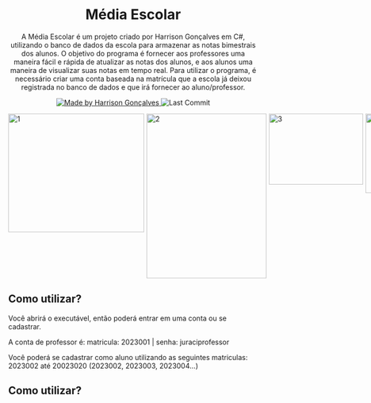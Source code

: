 <h1 align="center">
  Média Escolar
</h1>

<p align="center">A Média Escolar é um projeto criado por Harrison Gonçalves em C#, utilizando o banco de dados da escola para armazenar as notas bimestrais dos alunos. O objetivo do programa é fornecer aos professores uma maneira fácil e rápida de atualizar as notas dos alunos, e aos alunos uma maneira de visualizar suas notas em tempo real. Para utilizar o programa, é necessário criar uma conta baseada na matrícula que a escola já deixou registrada no banco de dados e que irá fornecer ao aluno/professor.</p>

<p align="center">
  <a href="https://github.com/harrisongoncalves">
    <img alt="Made by Harrison Gonçalves" src="https://img.shields.io/badge/made%20by-Harrison%20Gonçalves-brightgreen">
  </a>
<img alt="Last Commit" src="https://img.shields.io/github/last-commit/harrisongoncalves/conversordemoedas">

</p>

<div style="display:flex;">
    <img src="https://i.ibb.co/GFf3w9k/1.png" alt="1" border="0" width="274" height="239" style="margin-right:5px;">
    <img src="https://i.ibb.co/j4L3L1s/2.png" alt="2" border="0" width="242" height="332" style="margin-right:5px;">
    <img src="https://i.ibb.co/h7rnbLw/3.png" alt="3" border="0" width="190" height="143" style="margin-right:5px;">
    <img src="https://i.ibb.co/YXpLprZ/1.png" alt="5" border="0" width="455" height="160" style="margin-right:5px;">
  <img src="https://i.ibb.co/0cPrwnn/1.png" alt="5" border="0" width="432" height="271">
</div>
  
  
<h2>
Como utilizar?
</h2>
  
<p> Você abrirá o executável, então poderá entrar em uma conta ou se cadastrar. </p>
  <p> A conta de professor é: matricula: 2023001 | senha: juraciprofessor </p>
   <p> Você poderá se cadastrar como aluno utilizando as seguintes matriculas: 2023002 até 20023020 (2023002, 2023003, 2023004...) </p>
  

<h2>
Como utilizar?
</h2>

